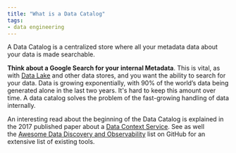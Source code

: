 ```yaml
---
title: "What is a Data Catalog"
tags:
- data engineering
---
```

A Data Catalog is a centralized store where all your metadata data about your data is made searchable.

**Think about a Google Search for your internal Metadata**. This is vital, as with [Data Lake](term/data%20lake.md) and other data stores, and you want the ability to search for your data. Data is growing exponentially, with 90% of the world’s data being generated alone in the last two years. It's hard to keep this amount over time. A data catalog solves the problem of the fast-growing handling of data internally.

An interesting read about the beginning of the Data Catalog is explained in the 2017 published paper about a [Data Context Service](http://cidrdb.org/cidr2017/papers/p111-hellerstein-cidr17.pdf). See as well the [Awesome Data Discovery and Observability](https://github.com/opendatadiscovery/awesome-data-catalogs) list on GitHub for an extensive list of existing tools.
